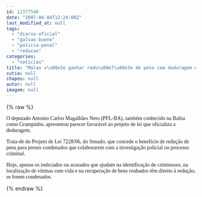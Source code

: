 ```yaml
---
id: 12377540
date: "2007-04-04T12:24:00Z"
last_modified_at: null
tags:
  - "diario-oficial"
  - "galvao-bueno"
  - "policia-penal"
  - "reducao"
categories:
  - "noticias"
title: "Malas v\u00e3o ganhar redu\u00e7\u00e3o de pena com deduragem oficial"
sutia: null
chapeu: null
autor: null
imagem: null
---
```

{% raw %}
<p><P><FONT face=Verdana>O deputado Antonio Carlos Magalhães Neto (PFL-BA), também conhecido na Bahia como Grampinho, apresentou parecer favorável ao projeto de lei que oficializa a deduragem.</FONT></P></p>
<p><P><FONT face=Verdana>Trata-de do Projeto de Lei 7228/06, do Senado, que concede o benefício de redução de pena para presos condenados que colaborarem com a investigação policial ou processo criminal. </FONT></P></p>
<p><P><FONT face=Verdana>Hoje, apenas os indiciados ou acusados que ajudam na identificação de criminosos, na localização de vítimas com vida e na recuperação de bens roubados têm direito à redução, se forem condenados.</FONT></P> </p>
{% endraw %}